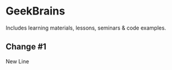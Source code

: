 # GeekBrains
Includes learning materials, lessons, seminars &amp; code examples.
## Change #1
New Line